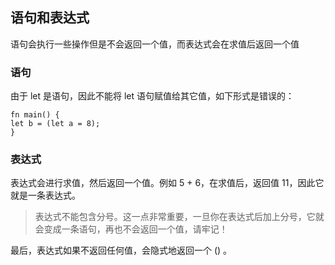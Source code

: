 ## 语句和表达式
语句会执行一些操作但是不会返回一个值，而表达式会在求值后返回一个值

### 语句
由于 let 是语句，因此不能将 let 语句赋值给其它值，如下形式是错误的：
```
fn main() {
let b = (let a = 8);
}
```
### 表达式
表达式会进行求值，然后返回一个值。例如 5 + 6，在求值后，返回值 11，因此它就是一条表达式。

> 表达式不能包含分号。这一点非常重要，一旦你在表达式后加上分号，它就会变成一条语句，再也不会返回一个值，请牢记！

最后，表达式如果不返回任何值，会隐式地返回一个 () 。